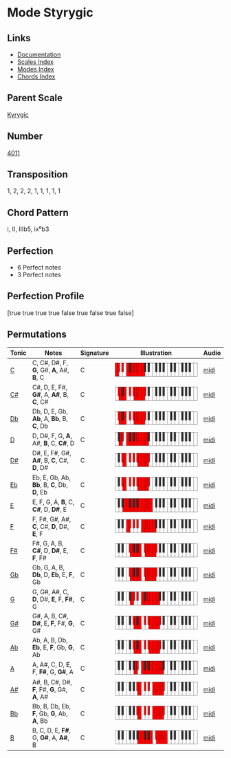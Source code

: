 # Mode Styrygic

## Links

- [Documentation](README.md)
- [Scales Index](Scales.md)
- [Modes Index](Modes.md)
- [Chords Index](Chords.md)

## Parent Scale

[Kyrygic](ScaleKyrygic.md)

## Number

[4011](https://ianring.com/musictheory/scales/4011)

## Transposition

1, 2, 2, 2, 1, 1, 1, 1, 1

## Chord Pattern

i, II, IIIb5, ix⁰b3

## Perfection

- 6 Perfect notes
- 3 Perfect notes

## Perfection Profile

[true true true true false true false true false]

## Permutations

| Tonic | Notes | Signature | Illustration | Audio |
|-------|-------|-----------|--------------|-------|
| [C](ModeCNaturalStyrygic.md) | C, C#, D#, F, **G**, G#, **A**, A#, **B**, C | C | ![CNaturalStyrygic](ModeCNaturalStyrygic.png) | [midi](https://github.com/edipermadi/music/blob/main/docs/ModeCNaturalStyrygic.mid?raw=true) |
| [C#](ModeCSharpStyrygic.md) | C#, D, E, F#, **G#**, A, **A#**, B, **C**, C# | C | ![CSharpStyrygic](ModeCSharpStyrygic.png) | [midi](https://github.com/edipermadi/music/blob/main/docs/ModeCSharpStyrygic.mid?raw=true) |
| [Db](ModeDFlatStyrygic.md) | Db, D, E, Gb, **Ab**, A, **Bb**, B, **C**, Db | C | ![DFlatStyrygic](ModeDFlatStyrygic.png) | [midi](https://github.com/edipermadi/music/blob/main/docs/ModeDFlatStyrygic.mid?raw=true) |
| [D](ModeDNaturalStyrygic.md) | D, D#, F, G, **A**, A#, **B**, C, **C#**, D | C | ![DNaturalStyrygic](ModeDNaturalStyrygic.png) | [midi](https://github.com/edipermadi/music/blob/main/docs/ModeDNaturalStyrygic.mid?raw=true) |
| [D#](ModeDSharpStyrygic.md) | D#, E, F#, G#, **A#**, B, **C**, C#, **D**, D# | C | ![DSharpStyrygic](ModeDSharpStyrygic.png) | [midi](https://github.com/edipermadi/music/blob/main/docs/ModeDSharpStyrygic.mid?raw=true) |
| [Eb](ModeEFlatStyrygic.md) | Eb, E, Gb, Ab, **Bb**, B, **C**, Db, **D**, Eb | C | ![EFlatStyrygic](ModeEFlatStyrygic.png) | [midi](https://github.com/edipermadi/music/blob/main/docs/ModeEFlatStyrygic.mid?raw=true) |
| [E](ModeENaturalStyrygic.md) | E, F, G, A, **B**, C, **C#**, D, **D#**, E | C | ![ENaturalStyrygic](ModeENaturalStyrygic.png) | [midi](https://github.com/edipermadi/music/blob/main/docs/ModeENaturalStyrygic.mid?raw=true) |
| [F](ModeFNaturalStyrygic.md) | F, F#, G#, A#, **C**, C#, **D**, D#, **E**, F | C | ![FNaturalStyrygic](ModeFNaturalStyrygic.png) | [midi](https://github.com/edipermadi/music/blob/main/docs/ModeFNaturalStyrygic.mid?raw=true) |
| [F#](ModeFSharpStyrygic.md) | F#, G, A, B, **C#**, D, **D#**, E, **F**, F# | C | ![FSharpStyrygic](ModeFSharpStyrygic.png) | [midi](https://github.com/edipermadi/music/blob/main/docs/ModeFSharpStyrygic.mid?raw=true) |
| [Gb](ModeGFlatStyrygic.md) | Gb, G, A, B, **Db**, D, **Eb**, E, **F**, Gb | C | ![GFlatStyrygic](ModeGFlatStyrygic.png) | [midi](https://github.com/edipermadi/music/blob/main/docs/ModeGFlatStyrygic.mid?raw=true) |
| [G](ModeGNaturalStyrygic.md) | G, G#, A#, C, **D**, D#, **E**, F, **F#**, G | C | ![GNaturalStyrygic](ModeGNaturalStyrygic.png) | [midi](https://github.com/edipermadi/music/blob/main/docs/ModeGNaturalStyrygic.mid?raw=true) |
| [G#](ModeGSharpStyrygic.md) | G#, A, B, C#, **D#**, E, **F**, F#, **G**, G# | C | ![GSharpStyrygic](ModeGSharpStyrygic.png) | [midi](https://github.com/edipermadi/music/blob/main/docs/ModeGSharpStyrygic.mid?raw=true) |
| [Ab](ModeAFlatStyrygic.md) | Ab, A, B, Db, **Eb**, E, **F**, Gb, **G**, Ab | C | ![AFlatStyrygic](ModeAFlatStyrygic.png) | [midi](https://github.com/edipermadi/music/blob/main/docs/ModeAFlatStyrygic.mid?raw=true) |
| [A](ModeANaturalStyrygic.md) | A, A#, C, D, **E**, F, **F#**, G, **G#**, A | C | ![ANaturalStyrygic](ModeANaturalStyrygic.png) | [midi](https://github.com/edipermadi/music/blob/main/docs/ModeANaturalStyrygic.mid?raw=true) |
| [A#](ModeASharpStyrygic.md) | A#, B, C#, D#, **F**, F#, **G**, G#, **A**, A# | C | ![ASharpStyrygic](ModeASharpStyrygic.png) | [midi](https://github.com/edipermadi/music/blob/main/docs/ModeASharpStyrygic.mid?raw=true) |
| [Bb](ModeBFlatStyrygic.md) | Bb, B, Db, Eb, **F**, Gb, **G**, Ab, **A**, Bb | C | ![BFlatStyrygic](ModeBFlatStyrygic.png) | [midi](https://github.com/edipermadi/music/blob/main/docs/ModeBFlatStyrygic.mid?raw=true) |
| [B](ModeBNaturalStyrygic.md) | B, C, D, E, **F#**, G, **G#**, A, **A#**, B | C | ![BNaturalStyrygic](ModeBNaturalStyrygic.png) | [midi](https://github.com/edipermadi/music/blob/main/docs/ModeBNaturalStyrygic.mid?raw=true) |
